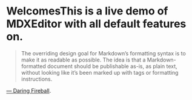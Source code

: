 # WelcomesThis is a **live demo** of MDXEditor with all default features on.

> The overriding design goal for Markdown’s formatting syntax is to make it as readable as possible.
> The idea is that a Markdown-formatted document should be publishable as-is, as plain text,
> without looking like it’s been marked up with tags or formatting instructions.

[— Daring Fireball](https://daringfireball.net/projects/markdown/).